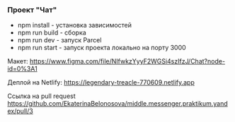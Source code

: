 ### Проект "Чат"

- npm install - установка зависимостей
- npm run build - сборка 
- npm run dev - запуск Parcel
- npm run start - запуск проекта локально на порту 3000

Макет: https://www.figma.com/file/NIfwkzYyyF2WGSi4szIfzJ/Chat?node-id=0%3A1

Деплой на Netlify: https://legendary-treacle-770609.netlify.app

Ссылка на pull request https://github.com/EkaterinaBelonosova/middle.messenger.praktikum.yandex/pull/3
